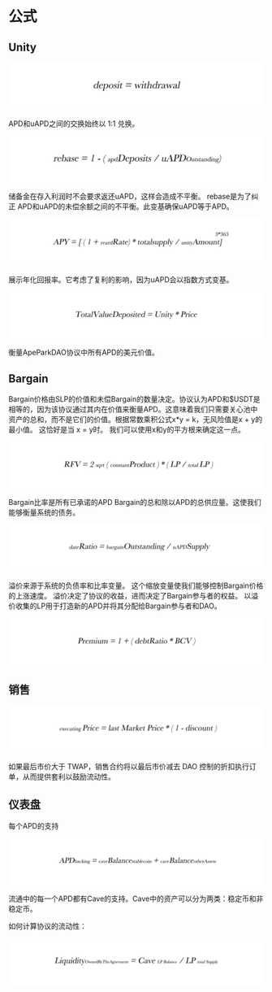 # 公式

## Unity

![](../.gitbook/assets/8.jpg)

APD和uAPD之间的交换始终以 1:1 兑换。

![](../.gitbook/assets/9.jpg)

储备金在存入利润时不会要求返还uAPD，这样会造成不平衡。 rebase是为了纠正 APD和uAPD的未偿余额之间的不平衡。此变基确保uAPD等于APD。

![](../.gitbook/assets/10.jpg)

展示年化回报率。它考虑了复利的影响，因为uAPD会以指数方式变基。

![](<../.gitbook/assets/11 (1).jpg>)

衡量ApeParkDAO协议中所有APD的美元价值。

## Bargain

Bargain价格由SLP的价值和未偿Bargain的数量决定。协议认为APD和$USDT是相等的，因为该协议通过其内在价值来衡量APD。这意味着我们只需要关心池中资产的总和，而不是它们的价值。根据常数乘积公式x\*y = k，无风险值是x + y的最小值。 这恰好是当 x = y时。 我们可以使用x和y的平方根来确定这一点。

![](../.gitbook/assets/12.jpg)

Bargain比率是所有已承诺的APD Bargain的总和除以APD的总供应量。这使我们能够衡量系统的债务。

![](../.gitbook/assets/13.jpg)

溢价来源于系统的负债率和比率变量。 这个缩放变量使我们能够控制Bargain价格的上涨速度。 溢价决定了协议的收益，进而决定了Bargain参与者的权益。 以溢价收集的LP用于打造新的APD并将其分配给Bargain参与者和DAO。

![](../.gitbook/assets/14.jpg)

## 销售

![](../.gitbook/assets/15.jpg)

如果最后市价大于 TWAP，销售合约将以最后市价减去 DAO 控制的折扣执行订单，从而提供套利以鼓励流动性。

## 仪表盘

每个APD的支持

![](../.gitbook/assets/16.jpg)

流通中的每一个APD都有Cave的支持。Cave中的资产可以分为两类：稳定币和非稳定币。

如何计算协议的流动性：

![](../.gitbook/assets/17.jpg)
